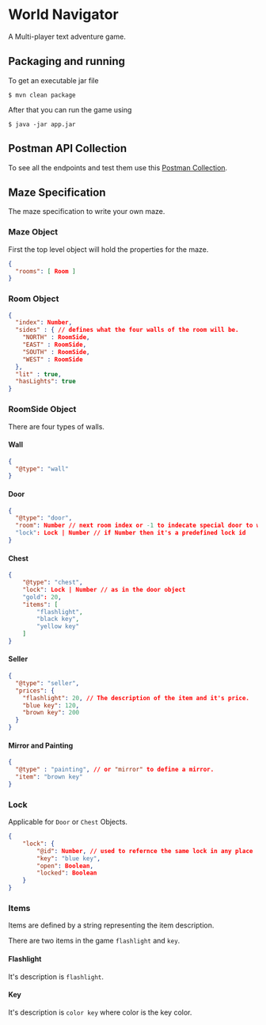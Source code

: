 # World Navigator

A Multi-player text adventure game.

## Packaging and running 

To get an executable jar file

```
$ mvn clean package
```

After that you can run the game using

```
$ java -jar app.jar
```

## Postman API Collection

To see all the endpoints and test them use this 
[Postman Collection](https://www.getpostman.com/collections/1a288a49ef9f5aed7ada).

## Maze Specification

The maze specification to write your own maze.

### Maze Object
First the top level object will hold the properties for the maze.

```json
{
  "rooms": [ Room ]
}
```

### Room Object

```json
{
  "index": Number,  
  "sides" : { // defines what the four walls of the room will be.
    "NORTH" : RoomSide,
    "EAST" : RoomSide,
    "SOUTH" : RoomSide,
    "WEST" : RoomSide
  },
  "lit" : true,
  "hasLights": true 
}
```

### RoomSide Object

There are four types of walls.

#### Wall

```json
{
  "@type": "wall"
}
```

#### Door

```json
{
  "@type": "door",
  "room": Number // next room index or -1 to indecate special door to win.
  "lock": Lock | Number // if Number then it's a predefined lock id 
}
```

#### Chest

```json
{
    "@type": "chest",
    "lock": Lock | Number // as in the door object
    "gold": 20,
    "items": [
        "flashlight",
        "black key",
        "yellow key"
    ]
}
```

#### Seller

```json
{
  "@type": "seller",
  "prices": {
    "flashlight": 20, // The description of the item and it's price.
    "blue key": 120,
    "brown key": 200
  }
}
```

#### Mirror and Painting

```json
{
  "@type" : "painting", // or "mirror" to define a mirror.
  "item": "brown key"
}
```

### Lock

Applicable for `Door` or `Chest` Objects. 

```json
{
    "lock": {
        "@id": Number, // used to refernce the same lock in any place
        "key": "blue key",
        "open": Boolean,
        "locked": Boolean
    }
}
```

### Items

Items are defined by a string representing the item description.

There are two items in the game `flashlight` and `key`.

#### Flashlight

It's description is `flashlight`.

#### Key

It's description is `color key` where color is the key color.
 